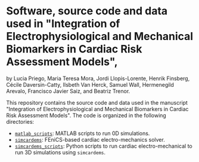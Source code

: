 # Software, source code and data used in "Integration of Electrophysiological and Mechanical Biomarkers in Cardiac Risk Assessment Models", 
by Lucia Priego, Maria Teresa Mora, Jordi Llopis-Lorente, Henrik Finsberg, Cécile Daversin-Catty, Ilsbeth Van Herck, Samuel Wall, Hermenegild Arevalo, Francisco Javier Saiz, and Beatriz Trenor.

This repository contains the source code and data used in the manuscript "Integration of Electrophysiological and Mechanical Biomarkers in Cardiac Risk Assessment Models". The code is organized in the following directories:

- [`matlab_scripts`](matlab_scripts): MATLAB scripts to run 0D simulations.
- [`simcardems`](simcardems): FEniCS-based cardiac electro-mechanics solver.
- [`simcardems_scripts`](simcardems_scripts): Python scripts to run cardiac electro-mechanical to run 3D simulations using `simcardems`.
